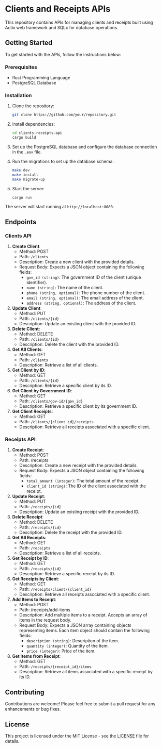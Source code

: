 # Clients and Receipts APIs

This repository contains APIs for managing clients and receipts built using Actix web framework and SQLx for database operations.

## Getting Started

To get started with the APIs, follow the instructions below:

### Prerequisites

- Rust Programming Language
- PostgreSQL Database

### Installation

1. Clone the repository:

   ```bash
   git clone https://github.com/your/repository.git
   ```

2. Install dependencies:

   ```bash
   cd clients-receipts-api
   cargo build
   ```

3. Set up the PostgreSQL database and configure the database connection in the `.env` file.
4. Run the migrations to set up the database schema:

   ```bash
   make dev
   make install
   make migrate-up
   ```

5. Start the server:

   ```bash
   cargo run
   ```

The server will start running at `http://localhost:8080`.

## Endpoints

### Clients API

1. **Create Client**:
   - Method: POST
   - Path: `/clients`
   - Description: Create a new client with the provided details.
   - Request Body: Expects a JSON object containing the following fields:
     - `gov_id (string)`: The government ID of the client (unique identifier).
     - `name (string)`: The name of the client.
     - `phone (string, optional)`: The phone number of the client.
     - `email (string, optional)`: The email address of the client.
     - `address (string, optional)`: The address of the client.
2. **Update Client**:
   - Method: PUT
   - Path: `/clients/{id}`
   - Description: Update an existing client with the provided ID.
3. **Delete Client**:
   - Method: DELETE
   - Path: `/clients/{id}`
   - Description: Delete the client with the provided ID.
4. **Get All Clients**:
   - Method: GET
   - Path: `/clients`
   - Description: Retrieve a list of all clients.
5. **Get Client by ID**:
   - Method: GET
   - Path: `/clients/{id}`
   - Description: Retrieve a specific client by its ID.
6. **Get Client by Government ID**:
   - Method: GET
   - Path: `/clients/gov-id/{gov_id}`
   - Description: Retrieve a specific client by its government ID.
7. **Get Client Receipts**:
   - Method: GET
   - Path: `/clients/{client_id}/receipts`
   - Description: Retrieve all receipts associated with a specific client.

### Receipts API

1. **Create Receipt**:
   - Method: POST
   - Path: /receipts
   - Description: Create a new receipt with the provided details.
   - Request Body: Expects a JSON object containing the following fields:
     - `total_amount (integer)`: The total amount of the receipt.
     - `client_id (string)`: The ID of the client associated with the receipt.
2. **Update Receipt**:
   - Method: PUT
   - Path: `/receipts/{id}`
   - Description: Update an existing receipt with the provided ID.
3. **Delete Receipt**:
   - Method: DELETE
   - Path: `/receipts/{id}`
   - Description: Delete the receipt with the provided ID.
4. **Get All Receipts**:
   - Method: GET
   - Path: `/receipts`
   - Description: Retrieve a list of all receipts.
5. **Get Receipt by ID**:
   - Method: GET
   - Path: `/receipts/{id}`
   - Description: Retrieve a specific receipt by its ID.
6. **Get Receipts by Client**:
   - Method: GET
   - Path: `/receipts/client/{client_id}`
   - Description: Retrieve all receipts associated with a specific client.
7. **Add Items to Receipt**:
   - Method: POST
   - Path: /receipts/add-items
   - Description: Add multiple items to a receipt. Accepts an array of items in the request body.
   - Request Body: Expects a JSON array containing objects representing items. Each item object should contain the following fields:
     - `description (string)`: Description of the item.
     - `quantity (integer)`: Quantity of the item.
     - `price (integer)`: Price of the item.
8. **Get Items from Receipt**:
   - Method: GET
   - Path: `/receipts/{receipt_id}/items`
   - Description: Retrieve all items associated with a specific receipt by its ID.

## Contributing

Contributions are welcome! Please feel free to submit a pull request for any enhancements or bug fixes.

## License

This project is licensed under the MIT License - see the [LICENSE](LICENSE) file for details.

